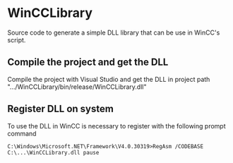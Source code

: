 # WinCCLibrary
Source code to generate a simple DLL library that can be use in WinCC's script.


## Compile the project and get the DLL
Compile the project with Visual Studio and get the DLL in project path ".../WinCCLibrary/bin/release/WinCCLibrary.dll"

## Register DLL on system
To use the DLL in WinCC is necessary to register with the following prompt command
```console
C:\Windows\Microsoft.NET\Framework\V4.0.30319>RegAsm /CODEBASE C:\...\WinCCLibrary.dll pause
```

